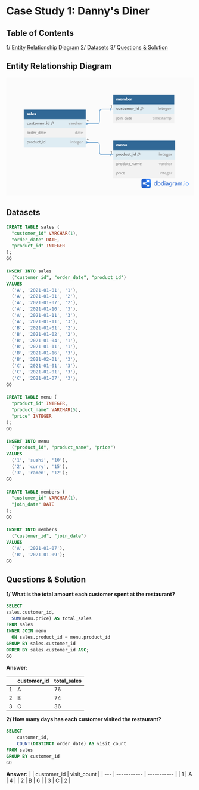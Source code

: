 # Case Study 1: Danny's Diner

## Table of Contents

1/ [Entity Relationship Diagram](#entity-relationship-diagram)
2/ [Datasets](#datasets)
3/ [Questions \& Solution](#questions--solution)

## Entity Relationship Diagram

![dbdiagram](<Danny's Diner dbdiagram.png>)

## Datasets

```sql
CREATE TABLE sales (
  "customer_id" VARCHAR(1),
  "order_date" DATE,
  "product_id" INTEGER
);
GO

INSERT INTO sales
  ("customer_id", "order_date", "product_id")
VALUES
  ('A', '2021-01-01', '1'),
  ('A', '2021-01-01', '2'),
  ('A', '2021-01-07', '2'),
  ('A', '2021-01-10', '3'),
  ('A', '2021-01-11', '3'),
  ('A', '2021-01-11', '3'),
  ('B', '2021-01-01', '2'),
  ('B', '2021-01-02', '2'),
  ('B', '2021-01-04', '1'),
  ('B', '2021-01-11', '1'),
  ('B', '2021-01-16', '3'),
  ('B', '2021-02-01', '3'),
  ('C', '2021-01-01', '3'),
  ('C', '2021-01-01', '3'),
  ('C', '2021-01-07', '3');
GO

CREATE TABLE menu (
  "product_id" INTEGER,
  "product_name" VARCHAR(5),
  "price" INTEGER
);
GO

INSERT INTO menu
  ("product_id", "product_name", "price")
VALUES
  ('1', 'sushi', '10'),
  ('2', 'curry', '15'),
  ('3', 'ramen', '12');
GO

CREATE TABLE members (
  "customer_id" VARCHAR(1),
  "join_date" DATE
);
GO

INSERT INTO members
  ("customer_id", "join_date")
VALUES
  ('A', '2021-01-07'),
  ('B', '2021-01-09');
GO
```

## Questions & Solution

**1/ What is the total amount each customer spent at the restaurant?**

```sql
SELECT
sales.customer_id,
  SUM(menu.price) AS total_sales
FROM sales
INNER JOIN menu
  ON sales.product_id = menu.product_id
GROUP BY sales.customer_id
ORDER BY sales.customer_id ASC;
GO
```

**Answer:**

|     | customer_id | total_sales |
| --- | ----------- | ----------- |
| 1   | A           | 76          |
| 2   | B           | 74          |
| 3   | C           | 36          |

**2/ How many days has each customer visited the restaurant?**

```sql
SELECT
	customer_id,
	COUNT(DISTINCT order_date) AS visit_count
FROM sales
GROUP BY customer_id
GO
```

**Answer:**
| | customer_id | visit_count |
| --- | ----------- | ----------- |
| 1 | A | 4 |
| 2 | B | 6 |
| 3 | C | 2 |
